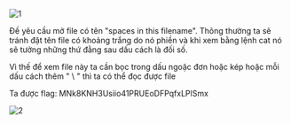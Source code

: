 ![1](https://github.com/user-attachments/assets/5c818d3a-cb43-4e06-b45d-819627d2338b)

Đề yêu cầu mở file có tên "spaces in this filename". Thông thường ta sẽ tránh đặt tên file có khoảng trắng do nó phiền và khi xem bằng lệnh cat nó sẽ tưởng những thứ đằng sau dấu cách là đối số.

Vì thế để xem file này ta cần bọc trong dấu ngoặc đơn hoặc kép hoặc mỗi dấu cách thêm " \ " thì ta có thể đọc được file

Ta được flag: MNk8KNH3Usiio41PRUEoDFPqfxLPlSmx


![2](https://github.com/user-attachments/assets/ca02c9bd-3137-4eee-b11b-a11b8c5f538c)
